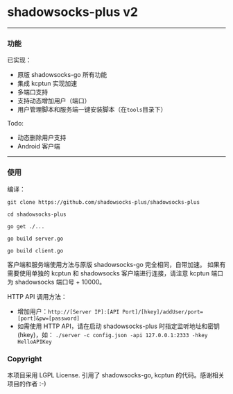 # shadowsocks-plus v2
---
### 功能
已实现：
- 原版 shadowsocks-go 所有功能
- 集成 kcptun 实现加速
- 多端口支持
- 支持动态增加用户（端口）
- 用户管理脚本和服务端一键安装脚本（在`tools`目录下）

Todo:
- 动态删除用户支持
- Android 客户端

---
### 使用
编译：
```
git clone https://github.com/shadowsocks-plus/shadowsocks-plus

cd shadowsocks-plus

go get ./...

go build server.go

go build client.go
```
客户端和服务端使用方法与原版 shadowsocks-go 完全相同，自带加速。
如果有需要使用单独的 kcptun 和 shadowsocks 客户端进行连接，请注意 kcptun 端口为 shadowsocks 端口号 + 10000。

HTTP API 调用方法：
- 增加用户：`http://[Server IP]:[API Port]/[hkey]/addUser/port=[port]&pw=[password]`
- 如需使用 HTTP API，请在启动 shadowsocks-plus 时指定监听地址和密钥 (hkey)，如：
  `./server -c config.json -api 127.0.0.1:2333 -hkey HelloAPIKey`

### Copyright
本项目采用 LGPL License.
引用了 shadowsocks-go, kcptun 的代码。感谢相关项目的作者 :-)
